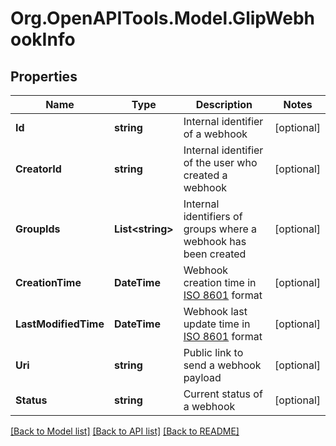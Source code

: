 
# Org.OpenAPITools.Model.GlipWebhookInfo

## Properties

Name | Type | Description | Notes
------------ | ------------- | ------------- | -------------
**Id** | **string** | Internal identifier of a webhook | [optional] 
**CreatorId** | **string** | Internal identifier of the user who created a webhook | [optional] 
**GroupIds** | **List&lt;string&gt;** | Internal identifiers of groups where a webhook has been created | [optional] 
**CreationTime** | **DateTime** | Webhook creation time in [ISO 8601](https://en.wikipedia.org/wiki/ISO_8601) format | [optional] 
**LastModifiedTime** | **DateTime** | Webhook last update time in [ISO 8601](https://en.wikipedia.org/wiki/ISO_8601) format | [optional] 
**Uri** | **string** | Public link to send a webhook payload | [optional] 
**Status** | **string** | Current status of a webhook | [optional] 

[[Back to Model list]](../README.md#documentation-for-models)
[[Back to API list]](../README.md#documentation-for-api-endpoints)
[[Back to README]](../README.md)

